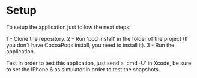 # Setup

To setup the application just follow the next steps:

1 - Clone the repository.
2 - Run 'pod install' in the folder of the project (If you don`t have CocoaPods install, you need to install it).
3 - Run the application.

Test
In order to test this application, just send a 'cmd+U' in Xcode, be sure to set the IPhone 6 as simulator in order to test the snapshots.
